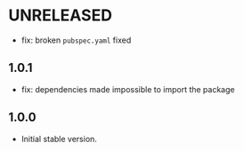 # UNRELEASED

- fix: broken `pubspec.yaml` fixed

## 1.0.1

- fix: dependencies made impossible to import the package  

## 1.0.0

- Initial stable version.
